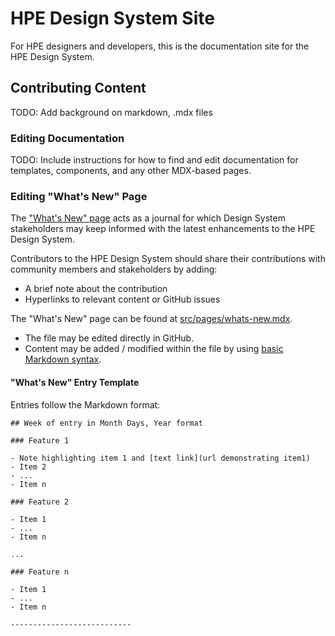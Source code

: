 # HPE Design System Site

For HPE designers and developers, this is the documentation site for the HPE Design System. 

## Contributing Content

TODO: Add background on markdown, .mdx files

### Editing Documentation

TODO: Include instructions for how to find and edit documentation
for templates, components, and any other MDX-based pages.

### Editing "What's New" Page

The ["What's New" page](/whats-new) acts as a journal for which Design System stakeholders may 
keep informed with the latest enhancements to the HPE Design System.

Contributors to the HPE Design System should share their contributions with 
community members and stakeholders by adding:
- A brief note about the contribution
- Hyperlinks to relevant content or GitHub issues

The "What's New" page can be found at [src/pages/whats-new.mdx](https://github.com/grommet/hpe-design-system/blob/feat-1335/aries-site/src/pages/whats-new.mdx).
- The file may be edited directly in GitHub.
- Content may be added / modified within the file by using [basic Markdown syntax](https://www.markdownguide.org/basic-syntax/).

#### "What's New" Entry Template

Entries follow the Markdown format:

```
## Week of entry in Month Days, Year format

### Feature 1

- Note highlighting item 1 and [text link](url demonstrating item1)
- Item 2
- ...
- Item n

### Feature 2

- Item 1
- ...
- Item n

...

### Feature n

- Item 1
- ...
- Item n

---------------------------

```
